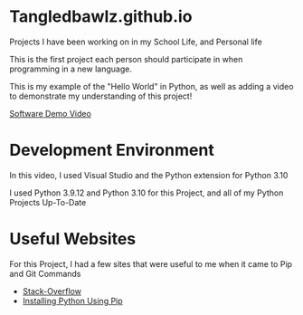# Tangledbawlz.github.io
Projects I have been working on in my School Life, and Personal life

This is the first project each person should participate in when programming in a new language. 

This is my example of the "Hello World" in Python, as well as adding a video to demonstrate my understanding of this project!

[Software Demo Video](http://youtube.link.goes.here)

# Development Environment

In this video, I used Visual Studio and the Python extension for Python 3.10

I used Python 3.9.12 and Python 3.10 for this Project, and all of my Python Projects Up-To-Date

# Useful Websites

For this Project, I had a few sites that were useful to me when it came to Pip and Git Commands
* [Stack-Overflow](https://stackoverflow.com/questions/47071256/how-to-update-upgrade-a-package-using-pip)
* [Installing Python Using Pip](https://monovm.com/blog/how-to-upgrade-pip-package/)
